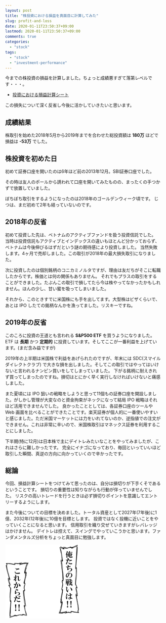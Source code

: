 ```yaml
---
layout: post
title: "株投資における損益を真面目に計算してみた"
slug: profit-and-loss
date: 2020-01-11T23:50:37+09:00
lastmod: 2020-01-11T23:50:37+09:00
comments: true
categories:
  - "stock"
tags:
  - "stock"
  - "investment-performance"
---
```


今までの株投資の損益を計算しました。ちょっと成績悪すぎて落第レベルです・・・。

- [投資における損益計算シート](https://docs.google.com/spreadsheets/d/1U6vwpXWB5lR9FtSiTgY9JCDhNz3wELyLojiwEzbnnjA/edit?usp=sharing)

この損失について深く反省し今後に活かしていきたいと思います。

## 成績結果
株取引を始めた2018年5月から2019年までを合わせた総投資額は **180万** ほどで損益は **-53万** でした。

## 株投資を初めた日
初めて証券口座を開いたのは6年ほど前の2013年12月。SBI証券口座でした。

その時は友人のポールから誘われて口座を開いてみたものの、まったくの手つかずで放置していました。

ぼちぼち取引をするようになったのは2018年のゴールデンウィーク頃です。
じつは、まだ初めて2年も経っていないのです。

## 2018年の反省
初めて投資した先は、ベトナムのアクティブファンドを扱う投資信託でした。
当時は投資信託もアクティブとインデックスの違いもほとんど分かっておらず、ベトナムは今後伸びるはずだという謎の期待感により投資しました。
当然失敗します。4ヶ月で売却しました。この取引が2018年の最大損失取引になりました。

次に投資したのは個別銘柄のコニカミノルタですが、理由は友だちがそこに転職したからです。株価とは何の関係もありません。
それでもプラスの取引をすることができました。たぶんこの取引で損してたら今は株やってなかったかもしれません。ほんの少し、甘い蜜を吸ってしまいました。

それから、このときすでに米国株にも手を出してます。大型株はビザくらいで、あとは IPO したての銘柄なんかを漁ってました。リスキーですね。

## 2019年の反省
このころに投資の王道とも言われる **S&P500 ETF** を買うようになりました。ETF は **長期** かつ **定期的** に投資しています。そしてここが一番利益を上げています。(まだ含み益ですが)

2019年の上半期は米国株で利益をあげられたのですが、年末には SDC(スマイルダイレクトクラブ) で大きな損を出しました。そしてこの取引ではやってはいけないと言われるナンピン買いをしてしまっていました。
下がる銘柄に耐えきれず買ってしまったのですね。損切はとにかく早く実行しなければいけないと痛感しました。

また夏頃には IPO 狙いの戦略をしようと思って11個もの証券口座を開設しました。がしかし管理が大変なのと資金拘束がネックになって結局 IPO 戦略はそれほど活用できませんでした。
良かったこととしては、各証券口座のツールや Web 画面を比べることができたことです。楽天証券が個人的に一番使いやすいと感じました。ただ米国マーケットには力をいれてないのか、逆指値での注文ができません。これは非常に辛いので、米国株取引はマネックス証券を利用することにしました。

下半期(特に12月)は日本株で主にデイトレみたいなことをやってみましたが、これはさらに難しかったです。
完全にイナゴになっており、毎回といっていいほど取引した瞬間、真逆の方向に向かっていくので辛かったです。

## 総論
今回、損益計算シートをつけてみて思ったのは、自分は損切りが下手くそであるということです。
損切りの重要性は知りながらも行動が伴っていませんでした。
リスクの高いトレードを行うときは必ず損切りポイントを意識してエントリーするようにします。

また今後についての目標を決めました。トータル資産として2027年(7年後)に1億、2032年(12年後)に10億を目標とします。
投資ではなく投機に近いことをやっていくことになると思います。
信用取引を織り交ぜていきますがレバレッジはかけません。
デイトレは控えて、スイングでやっていこうかと思います。ファンダメンタルズ分析をちょっと真面目に勉強します。

![oretachi](/images/2020/01/oretachi.png)